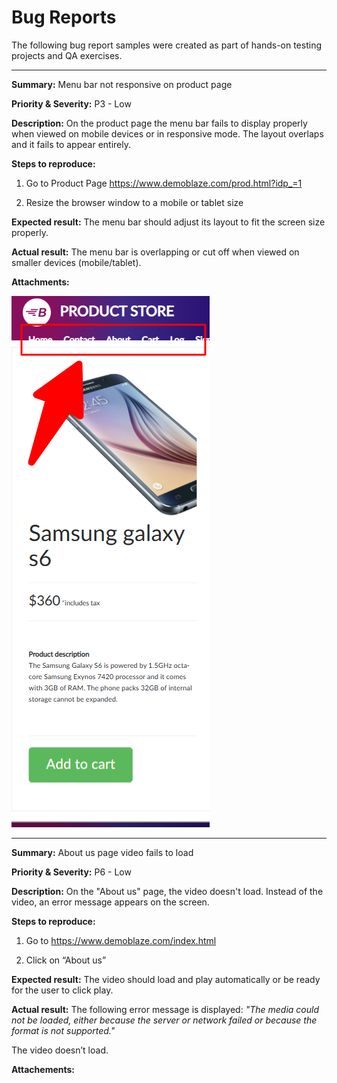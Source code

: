 # Bug Reports

The following bug report samples were created as part of hands-on testing projects and QA exercises.

---

**Summary:**
Menu bar not responsive on product page

**Priority & Severity:**
P3 - Low

**Description:**
On the product page the menu bar fails to display properly when viewed on mobile devices or in responsive mode. The layout overlaps and it fails to appear entirely.

**Steps to reproduce:**

1. Go to Product Page https://www.demoblaze.com/prod.html?idp_=1 

2. Resize the browser window to a mobile or tablet size

**Expected result:**
The menu bar should adjust its layout to fit the screen size properly.

**Actual result:**
The menu bar is overlapping or cut off when viewed on smaller devices (mobile/tablet).

**Attachments:**

![Menu bar not responsive on product page](./screenshots/Menu-Bar-Not-Responsive-Bug-Screenshot.png)


---

**Summary:** 
About us page video fails to load

**Priority & Severity:**
P6 - Low

**Description:**
On the "About us" page, the video doesn't load. Instead of the video, an error message appears on the screen.

**Steps to reproduce:**

1. Go to https://www.demoblaze.com/index.html 

2. Click on “About us”

**Expected result:**
The video should load and play automatically or be ready for the user to click play.

**Actual result:**
The following error message is displayed:
*"The media could not be loaded, either because the server or network failed or because the format is not supported."*

The video doesn’t load. 

**Attachements:**



